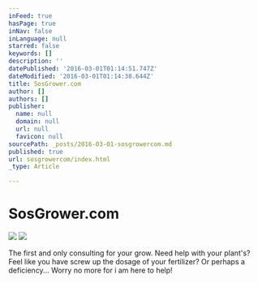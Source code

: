 ```yaml
---
inFeed: true
hasPage: true
inNav: false
inLanguage: null
starred: false
keywords: []
description: ''
datePublished: '2016-03-01T01:14:51.747Z'
dateModified: '2016-03-01T01:14:38.644Z'
title: SosGrower.com
author: []
authors: []
publisher:
  name: null
  domain: null
  url: null
  favicon: null
sourcePath: _posts/2016-03-01-sosgrowercom.md
published: true
url: sosgrowercom/index.html
_type: Article

---
```

# SosGrower.com
![](https://the-grid-user-content.s3-us-west-2.amazonaws.com/a34a6326-f004-49cb-ad13-c12da6661616.jpg)
![](https://the-grid-user-content.s3-us-west-2.amazonaws.com/f6f86933-6392-4ff0-99b5-0dab3c442f90.jpg)

The first and only consulting for your grow. Need help with your plant's? Feel like you have screw up the dosage of your fertilizer? Or perhaps a deficiency... Worry no more for i am here to help!